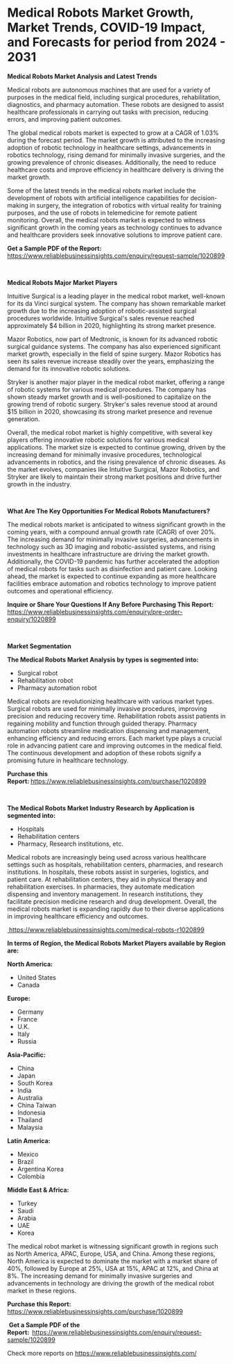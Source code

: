 <p><h1>Medical Robots Market Growth, Market Trends, COVID-19 Impact, and Forecasts for period from 2024 - 2031</h1></p><p><strong>Medical Robots Market Analysis and Latest Trends</strong></p>
<p><p>Medical robots are autonomous machines that are used for a variety of purposes in the medical field, including surgical procedures, rehabilitation, diagnostics, and pharmacy automation. These robots are designed to assist healthcare professionals in carrying out tasks with precision, reducing errors, and improving patient outcomes.</p><p>The global medical robots market is expected to grow at a CAGR of 1.03% during the forecast period. The market growth is attributed to the increasing adoption of robotic technology in healthcare settings, advancements in robotics technology, rising demand for minimally invasive surgeries, and the growing prevalence of chronic diseases. Additionally, the need to reduce healthcare costs and improve efficiency in healthcare delivery is driving the market growth.</p><p>Some of the latest trends in the medical robots market include the development of robots with artificial intelligence capabilities for decision-making in surgery, the integration of robotics with virtual reality for training purposes, and the use of robots in telemedicine for remote patient monitoring. Overall, the medical robots market is expected to witness significant growth in the coming years as technology continues to advance and healthcare providers seek innovative solutions to improve patient care.</p></p>
<p><strong>Get a Sample PDF of the Report:&nbsp;</strong> <a href="https://www.reliablebusinessinsights.com/enquiry/request-sample/1020899">https://www.reliablebusinessinsights.com/enquiry/request-sample/1020899</a></p>
<p>&nbsp;</p>
<p><strong>Medical Robots Major Market Players</strong></p>
<p><p>Intuitive Surgical is a leading player in the medical robot market, well-known for its da Vinci surgical system. The company has shown remarkable market growth due to the increasing adoption of robotic-assisted surgical procedures worldwide. Intuitive Surgical's sales revenue reached approximately $4 billion in 2020, highlighting its strong market presence.</p><p>Mazor Robotics, now part of Medtronic, is known for its advanced robotic surgical guidance systems. The company has also experienced significant market growth, especially in the field of spine surgery. Mazor Robotics has seen its sales revenue increase steadily over the years, emphasizing the demand for its innovative robotic solutions.</p><p>Stryker is another major player in the medical robot market, offering a range of robotic systems for various medical procedures. The company has shown steady market growth and is well-positioned to capitalize on the growing trend of robotic surgery. Stryker's sales revenue stood at around $15 billion in 2020, showcasing its strong market presence and revenue generation.</p><p>Overall, the medical robot market is highly competitive, with several key players offering innovative robotic solutions for various medical applications. The market size is expected to continue growing, driven by the increasing demand for minimally invasive procedures, technological advancements in robotics, and the rising prevalence of chronic diseases. As the market evolves, companies like Intuitive Surgical, Mazor Robotics, and Stryker are likely to maintain their strong market positions and drive further growth in the industry.</p></p>
<p>&nbsp;</p>
<p><strong>What Are The Key Opportunities For Medical Robots Manufacturers?</strong></p>
<p><p>The medical robots market is anticipated to witness significant growth in the coming years, with a compound annual growth rate (CAGR) of over 20%. The increasing demand for minimally invasive surgeries, advancements in technology such as 3D imaging and robotic-assisted systems, and rising investments in healthcare infrastructure are driving the market growth. Additionally, the COVID-19 pandemic has further accelerated the adoption of medical robots for tasks such as disinfection and patient care. Looking ahead, the market is expected to continue expanding as more healthcare facilities embrace automation and robotics technology to improve patient outcomes and operational efficiency.</p></p>
<p><strong>Inquire or Share Your Questions If Any Before Purchasing This Report:</strong> <a href="https://www.reliablebusinessinsights.com/enquiry/pre-order-enquiry/1020899">https://www.reliablebusinessinsights.com/enquiry/pre-order-enquiry/1020899</a></p>
<p>&nbsp;</p>
<p><strong>Market Segmentation</strong></p>
<p><strong>The Medical Robots Market Analysis by types is segmented into:</strong></p>
<p><ul><li>Surgical robot</li><li>Rehabilitation robot</li><li>Pharmacy automation robot</li></ul></p>
<p><p>Medical robots are revolutionizing healthcare with various market types. Surgical robots are used for minimally invasive procedures, improving precision and reducing recovery time. Rehabilitation robots assist patients in regaining mobility and function through guided therapy. Pharmacy automation robots streamline medication dispensing and management, enhancing efficiency and reducing errors. Each market type plays a crucial role in advancing patient care and improving outcomes in the medical field. The continuous development and adoption of these robots signify a promising future in healthcare technology.</p></p>
<p><strong>Purchase this Report:&nbsp;</strong><a href="https://www.reliablebusinessinsights.com/purchase/1020899">https://www.reliablebusinessinsights.com/purchase/1020899</a></p>
<p>&nbsp;</p>
<p><strong>The Medical Robots Market Industry Research by Application is segmented into:</strong></p>
<p><ul><li>Hospitals</li><li>Rehabilitation centers</li><li>Pharmacy, Research institutions, etc.</li></ul></p>
<p><p>Medical robots are increasingly being used across various healthcare settings such as hospitals, rehabilitation centers, pharmacies, and research institutions. In hospitals, these robots assist in surgeries, logistics, and patient care. At rehabilitation centers, they aid in physical therapy and rehabilitation exercises. In pharmacies, they automate medication dispensing and inventory management. In research institutions, they facilitate precision medicine research and drug development. Overall, the medical robots market is expanding rapidly due to their diverse applications in improving healthcare efficiency and outcomes.</p></p>
<p><a href="https://www.reliablebusinessinsights.com/medical-robots-r1020899">&nbsp;https://www.reliablebusinessinsights.com/medical-robots-r1020899</a></p>
<p><strong>In terms of Region, the Medical Robots Market Players available by Region are:</strong></p>
<p>
    <p> <strong> North America: </strong>
        <ul>
            <li>United States</li>
            <li>Canada</li>
        </ul>
        </p> 
    <p> <strong> Europe: </strong>
        <ul>
            <li>Germany</li>
            <li>France</li>
            <li>U.K.</li>
            <li>Italy</li>
            <li>Russia</li>
        </ul>
        </p> 
    <p> <strong> Asia-Pacific: </strong>
        <ul>
            <li>China</li>
            <li>Japan</li>
            <li>South Korea</li>
            <li>India</li>
            <li>Australia</li>
            <li>China Taiwan</li>
            <li>Indonesia</li>
            <li>Thailand</li>
            <li>Malaysia</li>
        </ul>
        </p> 
    <p> <strong> Latin America: </strong>
        <ul>
            <li>Mexico</li>
            <li>Brazil</li>
            <li>Argentina Korea</li>
            <li>Colombia</li>
        </ul>
        </p> 
    <p> <strong> Middle East & Africa: </strong>
        <ul>
            <li>Turkey</li>
            <li>Saudi</li>
            <li>Arabia</li>
            <li>UAE</li>
            <li>Korea</li>
        </ul>
    </p>
    </p>
<p><p>The medical robot market is witnessing significant growth in regions such as North America, APAC, Europe, USA, and China. Among these regions, North America is expected to dominate the market with a market share of 40%, followed by Europe at 25%, USA at 15%, APAC at 12%, and China at 8%. The increasing demand for minimally invasive surgeries and advancements in technology are driving the growth of the medical robot market in these regions.</p></p>
<p><strong>Purchase this Report: </strong><a href="https://www.reliablebusinessinsights.com/purchase/1020899">https://www.reliablebusinessinsights.com/purchase/1020899</a></p>
<p>&nbsp;<strong>Get a Sample PDF of the Report:&nbsp;&nbsp;</strong><a href="https://www.reliablebusinessinsights.com/enquiry/request-sample/1020899">https://www.reliablebusinessinsights.com/enquiry/request-sample/1020899</a></p>
<p><strong></strong></p>
<p>Check more reports on <a href="https://www.reliablebusinessinsights.com/">https://www.reliablebusinessinsights.com/</a></p>